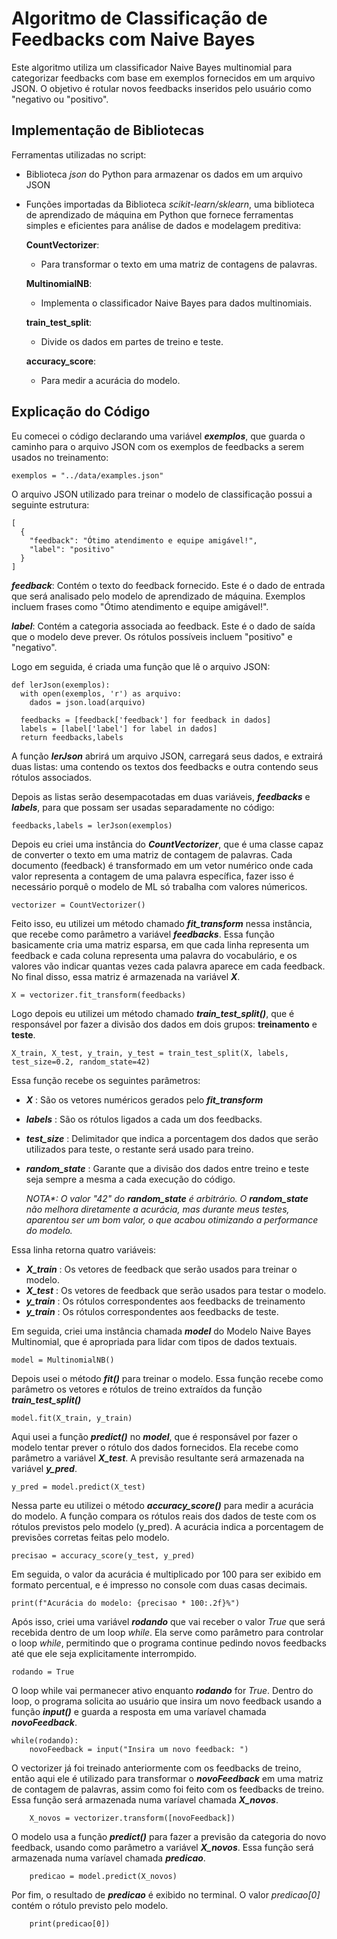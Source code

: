 # Algoritmo de Classificação de Feedbacks com Naive Bayes

Este algoritmo utiliza um classificador Naive Bayes multinomial para categorizar feedbacks com base em exemplos fornecidos em um arquivo JSON. O objetivo é rotular novos feedbacks inseridos pelo usuário como "negativo ou "positivo".

## Implementação de Bibliotecas

Ferramentas utilizadas no script:

- Biblioteca *json* do Python para armazenar os dados em um arquivo JSON

- Funções importadas da Biblioteca *scikit-learn/sklearn*, uma biblioteca de aprendizado de máquina em Python que fornece ferramentas simples e eficientes para análise de dados e modelagem preditiva:

   **CountVectorizer**: 
     - Para transformar o texto em uma matriz de contagens de palavras.
  
   **MultinomialNB**: 
     - Implementa o classificador Naive Bayes para dados multinomiais.
  
   **train_test_split**: 
     - Divide os dados em partes de treino e teste.
  
   **accuracy_score**: 
     - Para medir a acurácia do modelo.

## Explicação do Código

Eu comecei o código declarando uma variável **_exemplos_**, que guarda o caminho para o arquivo JSON com os exemplos de feedbacks a serem usados no treinamento:
```
exemplos = "../data/examples.json"
```

O arquivo JSON utilizado para treinar o modelo de classificação possui a seguinte estrutura:

```
[
  {
    "feedback": "Ótimo atendimento e equipe amigável!",
    "label": "positivo"
  }
]
```
**_feedback_**: Contém o texto do feedback fornecido. Este é o dado de entrada que será analisado pelo modelo de aprendizado de máquina. Exemplos incluem frases como "Ótimo atendimento e equipe amigável!".

**_label_**: Contém a categoria associada ao feedback. Este é o dado de saída que o modelo deve prever. Os rótulos possíveis incluem "positivo" e "negativo".

Logo em seguida, é criada uma função que lê o arquivo JSON:

```
def lerJson(exemplos):
  with open(exemplos, 'r') as arquivo:
    dados = json.load(arquivo)

  feedbacks = [feedback['feedback'] for feedback in dados]
  labels = [label['label'] for label in dados]
  return feedbacks,labels
```

A função **_lerJson_** abrirá um arquivo JSON, carregará seus dados, e extrairá duas listas: uma contendo os textos dos feedbacks e outra contendo seus rótulos associados.

Depois as listas serão desempacotadas em duas variáveis, **_feedbacks_** e **_labels_**, para que possam ser usadas separadamente no código:

```
feedbacks,labels = lerJson(exemplos)
```
Depois eu criei uma instância do **_CountVectorizer_**, que é uma classe capaz de converter o texto em uma matriz de contagem de palavras. Cada documento (feedback) é transformado em um vetor numérico onde cada valor representa a contagem de uma palavra específica, fazer isso é necessário porquê o modelo de ML só trabalha com valores númericos.

```
vectorizer = CountVectorizer()
```

Feito isso, eu utilizei um método chamado **_fit_transform_** nessa instância, que recebe como parâmetro a variável **_feedbacks_**. Essa função basicamente cria uma matriz esparsa, em que cada linha representa um feedback e cada coluna representa uma palavra do vocabulário, e os valores vão indicar quantas vezes cada palavra aparece em cada feedback. No final disso, essa matriz é armazenada na variável **_X_**.

```
X = vectorizer.fit_transform(feedbacks)
```

Logo depois eu utilizei um método chamado **_train_test_split()_**, que é responsável por fazer a divisão dos dados em dois grupos: **treinamento** e **teste**.

```
X_train, X_test, y_train, y_test = train_test_split(X, labels, test_size=0.2, random_state=42)
```

Essa função recebe os seguintes parâmetros:

- **_X_** : São os vetores numéricos gerados pelo **_fit_transform_**
- **_labels_** : São os rótulos ligados a cada um dos feedbacks.
- **_test_size_** : Delimitador que indica a porcentagem dos dados que serão utilizados para teste, o restante será usado para treino.
- **_random_state_** : Garante que a divisão dos dados entre treino e teste seja sempre a mesma a cada execução do código.   

    _NOTA*: O valor "42" do **random_state** é arbitrário. O **random_state** não melhora diretamente a acurácia, mas durante meus testes, aparentou ser um bom valor, o que acabou otimizando a performance do modelo._

Essa linha retorna quatro variáveis:

- **_X_train_** : Os vetores de feedback que serão usados para treinar o modelo.
- **_X_test_** : Os vetores de feedback que serão usados para testar o modelo.
- **_y_train_** : Os rótulos correspondentes aos feedbacks de treinamento
- **_y_train_** : Os rótulos correspondentes aos feedbacks de teste.


Em seguida, criei uma instância chamada **_model_** do Modelo Naive Bayes Multinomial, que é apropriada para lidar com tipos de dados textuais.
```
model = MultinomialNB()
```

Depois usei o método **_fit()_** para treinar o modelo. Essa função recebe como parâmetro os vetores e rótulos de treino extraídos da função **_train_test_split()_**
```
model.fit(X_train, y_train)
```

Aqui usei a função **_predict()_** no **_model_**, que é responsável por fazer o modelo tentar prever o rótulo dos dados fornecidos. Ela recebe como parâmetro a variável **_X_test_**. A previsão resultante será armazenada na variável **_y_pred_**.

```
y_pred = model.predict(X_test)
```

Nessa parte eu utilizei o método **_accuracy_score()_** para medir a acurácia do modelo. A função compara os rótulos reais dos dados de teste com os rótulos previstos pelo modelo (y_pred). A acurácia indica a porcentagem de previsões corretas feitas pelo modelo.

```
precisao = accuracy_score(y_test, y_pred)
```
Em seguida, o valor da acurácia é multiplicado por 100 para ser exibido em formato percentual, e é impresso no console com duas casas decimais.
```
print(f"Acurácia do modelo: {precisao * 100:.2f}%")
```

Após isso, criei uma variável **_rodando_** que vai receber o valor *True* que será recebida dentro de um loop *while*. Ela serve como parâmetro para controlar o loop *while*, permitindo que o programa continue pedindo novos feedbacks até que ele seja explicitamente interrompido.

```
rodando = True
```

O loop while vai permanecer ativo enquanto **_rodando_** for *True*. Dentro do loop, o programa solicita ao usuário que insira um novo feedback usando a função **_input()_** e guarda a resposta em uma varíavel chamada **_novoFeedback_**.
```
while(rodando):
    novoFeedback = input("Insira um novo feedback: ")
```

O vectorizer já foi treinado anteriormente com os feedbacks de treino, então aqui ele é utilizado para transformar o **_novoFeedback_** em uma matriz de contagem de palavras, assim como foi feito com os feedbacks de treino. Essa função será armazenada numa varíavel chamada **_X_novos_**.

```
    X_novos = vectorizer.transform([novoFeedback])
```
O modelo usa a função **_predict()_** para fazer a previsão da categoria do novo feedback, usando como parâmetro a variável **_X_novos_**. Essa função será armazenada numa varíavel chamada **_predicao_**.
  
```
    predicao = model.predict(X_novos)
```

Por fim, o resultado de **_predicao_** é exibido no terminal. O valor *predicao[0]* contém o rótulo previsto pelo modelo.

```
    print(predicao[0])
```
